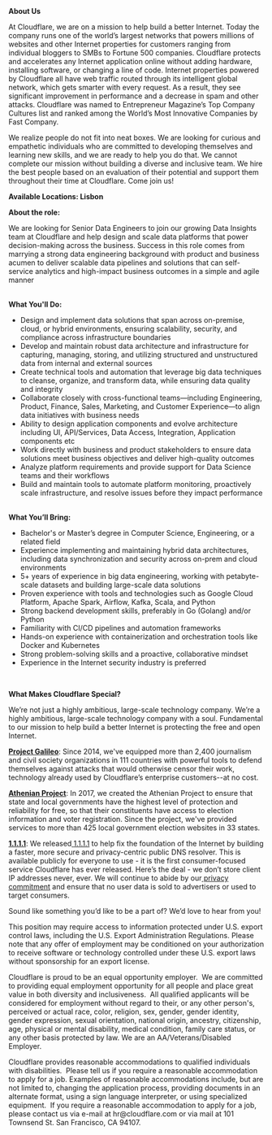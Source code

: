 <div class="content-intro">
	<div><strong>About Us</strong></div>
	<div>
		<p>At Cloudflare, we are on a mission to help build a better Internet. Today the company runs one of the world’s largest networks that powers millions of websites and other Internet properties for customers ranging from individual bloggers to SMBs to Fortune 500 companies. Cloudflare protects and accelerates any Internet application online without adding hardware, installing software, or changing a line of code. Internet properties powered by Cloudflare all have web traffic routed through its intelligent global network, which gets smarter with every request. As a result, they see significant improvement in performance and a decrease in spam and other attacks. Cloudflare was named to Entrepreneur Magazine’s Top Company Cultures list and ranked among the World’s Most Innovative Companies by Fast Company.&nbsp;</p>
		<p><span style="font-weight: 400;">We realize people do not fit into neat boxes. We are looking for curious and empathetic individuals who are committed to developing themselves and learning new skills, and we are ready to help you do that. We cannot complete our mission without building a diverse and inclusive team. We hire the best people based on an evaluation of their potential and support them throughout their time at Cloudflare. Come join us!&nbsp;</span></p>
	</div>
</div>
<p><strong>Available Locations: Lisbon</strong></p>
<p><strong>About the role:&nbsp;</strong></p>
<p>We are looking for Senior Data Engineers to join our growing Data Insights team at Cloudflare and help design and scale data platforms that power decision-making across the business. Success in this role comes from marrying a strong data engineering background with product and business acumen to deliver scalable data pipelines and solutions that can self-service analytics and high-impact business outcomes in a simple and agile manner<br><br></p>
<p><strong>What You'll Do:</strong></p>
<ul>
	<li>Design and implement data solutions that span across on-premise, cloud, or hybrid environments, ensuring scalability, security, and compliance across infrastructure boundaries</li>
	<li>Develop and maintain robust data architecture and infrastructure for capturing, managing, storing, and utilizing structured and unstructured data from internal and external sources</li>
	<li>Create technical tools and automation that leverage big data techniques to cleanse, organize, and transform data, while ensuring data quality and integrity</li>
	<li>Collaborate closely with cross-functional teams—including Engineering, Product, Finance, Sales, Marketing, and Customer Experience—to align data initiatives with business needs</li>
	<li>Ability to design application components and evolve architecture including UI, API/Services, Data Access, Integration, Application components etc</li>
	<li>Work directly with business and product stakeholders to ensure data solutions meet business objectives and deliver high-quality outcomes</li>
	<li>Analyze platform requirements and provide support for Data Science teams and their workflows</li>
	<li>Build and maintain tools to automate platform monitoring, proactively scale infrastructure, and resolve issues before they impact performance<br><br></li>
</ul>
<p><strong>What You’ll Bring:</strong></p>
<ul>
	<li>Bachelor's or Master’s degree in Computer Science, Engineering, or a related field</li>
	<li>Experience implementing and maintaining hybrid data architectures, including data synchronization and security across on-prem and cloud environments</li>
	<li>5+ years of experience in big data engineering, working with petabyte-scale datasets and building large-scale data solutions</li>
	<li>Proven experience with tools and technologies such as Google Cloud Platform, Apache Spark, Airflow, Kafka, Scala, and Python</li>
	<li>Strong backend development skills, preferably in Go (Golang) and/or Python</li>
	<li>Familiarity with CI/CD pipelines and automation frameworks</li>
	<li>Hands-on experience with containerization and orchestration tools like Docker and Kubernetes</li>
	<li>Strong problem-solving skills and a proactive, collaborative mindset</li>
	<li>Experience in the Internet security industry is preferred</li>
</ul>
<p>&nbsp;</p>
<div class="content-conclusion">
	<p><strong>What Makes Cloudflare Special?</strong></p>
	<p><span style="font-weight: 400;">We’re not just a highly ambitious, large-scale technology company. We’re a highly ambitious, large-scale technology company with a soul. Fundamental to our mission to help build a better Internet is protecting the free and open Internet.</span></p>
	<p><a href="https://blog.cloudflare.com/protecting-free-expression-online/"><strong>Project Galileo</strong></a><span style="font-weight: 400;">: Since 2014, we've equipped more than 2,400 journalism and civil society organizations in 111 countries with powerful tools to defend themselves against attacks that would otherwise censor their work, technology already used by Cloudflare’s enterprise customers--at no cost.</span></p>
	<p><strong><a href="https://www.cloudflare.com/athenian/">Athenian Project</a></strong><span style="font-weight: 400;">: In 2017, we created the Athenian Project to ensure that state and local governments have the highest level of protection and reliability for free, so that their constituents have access to election information and voter registration. Since the project, we've provided services to more than 425 local government election websites in 33 states.</span></p>
	<p><a href="https://1.1.1.1/"><strong>1.1.1.1</strong></a><span style="font-weight: 400;">: We released</span><a href="https://1.1.1.1/"> <span style="font-weight: 400;">1.1.1.1</span></a><span style="font-weight: 400;"> to help fix the foundation of the Internet by building a faster, more secure and privacy-centric public DNS resolver. This is available publicly for everyone to use - it is the first consumer-focused service Cloudflare has ever released. Here’s the deal - we don’t store client IP addresses never, ever. We will continue to abide by our</span><a href="https://developers.cloudflare.com/1.1.1.1/privacy/public-dns-resolver"> privacy commitment</a><span style="font-weight: 400;"> and ensure that no user data is sold to advertisers or used to target consumers.</span></p>
	<p><span style="font-weight: 400;">Sound like something you’d like to be a part of? We’d love to hear from you!</span></p>
	<p><span style="font-weight: 400;">This position may require access to information protected under U.S. export control laws, including the U.S. Export Administration Regulations. Please note that any offer of employment may be conditioned on your authorization to receive software or technology controlled under these U.S. export laws without sponsorship for an export license.</span></p>
	<p><span style="font-weight: 400;">Cloudflare is proud to be an equal opportunity employer. &nbsp;We are committed to providing equal employment opportunity for all people and place great value in both diversity and inclusiveness. &nbsp;All qualified applicants will be considered for employment without regard to their, or any other person's, perceived or actual</span> <span style="font-weight: 400;">race, color, religion, sex, gender, gender identity, gender expression, sexual orientation, national origin, ancestry, citizenship, age, physical or mental disability, medical condition, family care status, or any other basis protected by law. </span><span style="font-weight: 400;">We are an AA/Veterans/Disabled Employer.</span></p>
	<p><span style="font-weight: 400;">Cloudflare provides reasonable accommodations to qualified individuals with disabilities. &nbsp;Please tell us if you require a reasonable accommodation to apply for a job. Examples of reasonable accommodations include, but are not limited to, changing the application process, providing documents in an alternate format, using a sign language interpreter, or using specialized equipment. &nbsp;If you require a reasonable accommodation to apply for a job, please contact us via e-mail at </span><span style="font-weight: 400;">hr@cloudflare.com</span><span style="font-weight: 400;"> or via mail at 101 Townsend St. San Francisco, CA 94107.</span></p>
</div>
